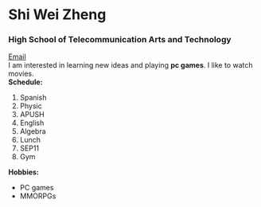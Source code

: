 # Shi Wei Zheng  
### High School of Telecommunication Arts and Technology  
[Email](shiz3150@hstat.org)  
I am interested in learning new ideas and playing __pc games__. I like to watch movies.  
**Schedule:**  
1. Spanish  
2. Physic  
3. APUSH  
4. English  
5. Algebra  
6. Lunch  
7. SEP11  
8. Gym  

  **Hobbies:**  
* PC games  
 * MMORPGs